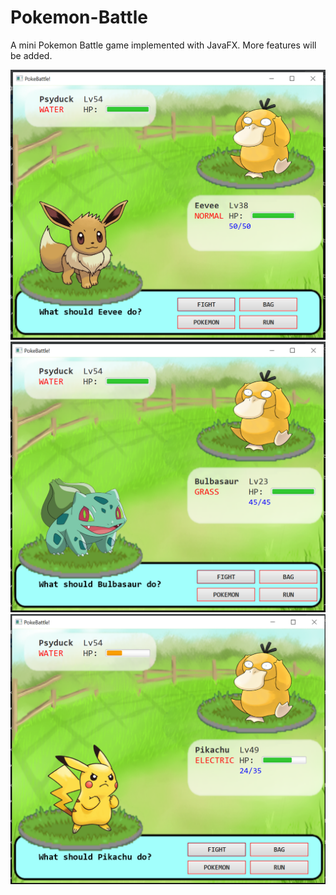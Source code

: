 # Pokemon-Battle
A mini Pokemon Battle game implemented with JavaFX. More features will be added.

![Start Screen](/images/startScreen.png)
![Changed Pokemon](/images/changePoke.png)
![Attacked opponent](/images/decreaseHP.png)
